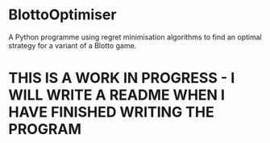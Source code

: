 # BlottoOptimiser
A Python programme using regret minimisation algorithms to find an optimal strategy for a variant of a Blotto game.

# THIS IS A WORK IN PROGRESS - I WILL WRITE A README WHEN I HAVE FINISHED WRITING THE PROGRAM
